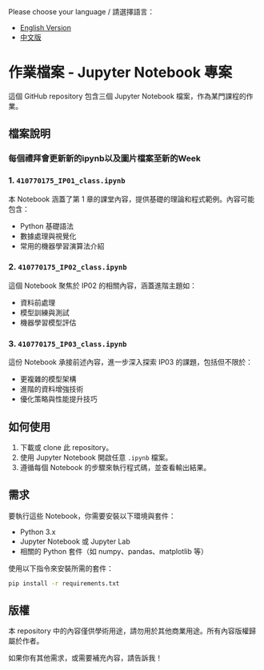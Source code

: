 Please choose your language / 請選擇語言：
- [English Version](README_EN.md)
- [中文版](README_ZH.md)

# 作業檔案 - Jupyter Notebook 專案

這個 GitHub repository 包含三個 Jupyter Notebook 檔案，作為某門課程的作業。

## 檔案說明
### 每個禮拜會更新新的ipynb以及圖片檔案至新的Week
### 1. `410770175_IP01_class.ipynb`
本 Notebook 涵蓋了第 1 章的課堂內容，提供基礎的理論和程式範例。內容可能包含：
- Python 基礎語法
- 數據處理與視覺化
- 常用的機器學習演算法介紹

### 2. `410770175_IP02_class.ipynb`
這個 Notebook 聚焦於 IP02 的相關內容，涵蓋進階主題如：
- 資料前處理
- 模型訓練與測試
- 機器學習模型評估

### 3. `410770175_IP03_class.ipynb`
這份 Notebook 承接前述內容，進一步深入探索 IP03 的課題，包括但不限於：
- 更複雜的模型架構
- 進階的資料增強技術
- 優化策略與性能提升技巧

## 如何使用

1. 下載或 clone 此 repository。
2. 使用 Jupyter Notebook 開啟任意 `.ipynb` 檔案。
3. 遵循每個 Notebook 的步驟來執行程式碼，並查看輸出結果。

## 需求

要執行這些 Notebook，你需要安裝以下環境與套件：
- Python 3.x
- Jupyter Notebook 或 Jupyter Lab
- 相關的 Python 套件（如 numpy、pandas、matplotlib 等）

使用以下指令來安裝所需的套件：

```bash
pip install -r requirements.txt
```

## 版權

本 repository 中的內容僅供學術用途，請勿用於其他商業用途。所有內容版權歸屬於作者。



如果你有其他需求，或需要補充內容，請告訴我！
